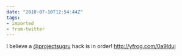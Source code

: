 ```yaml
---
date: "2010-07-10T12:54:44Z"
tags:
- imported
- from-twitter
---
```

I believe a [@projectsugru](https://twitter.com/projectsugru) hack is in order\! http://yfrog.com/0a9lduj
